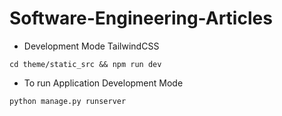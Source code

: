 # Software-Engineering-Articles

- Development Mode TailwindCSS

<b> </b>

``cd theme/static_src && npm run dev``



- To run Application Development Mode

<b> </b>

``python manage.py runserver``


